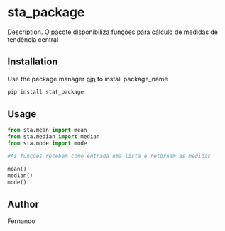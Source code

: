 # sta_package

Description. 
O pacote disponibiliza funções para cálculo de medidas de tendência central

## Installation

Use the package manager [pip](https://pip.pypa.io/en/stable/) to install package_name

```bash
pip install stat_package
```

## Usage

```python
from sta.mean import mean
from sta.median import median
from sta.mode import mode

#As funções recebem como entrada uma lista e retornam as medidas

mean()
median()
mode()

```

## Author
Fernando

